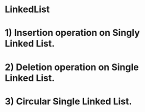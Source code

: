 # LinkedList

# 1) Insertion operation on Singly Linked List.
# 2) Deletion operation on Single Linked List.
# 3) Circular Single Linked List.
